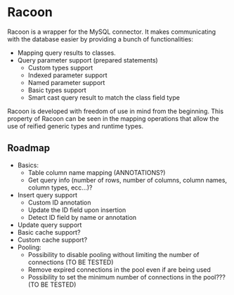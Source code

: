 # Racoon

Racoon is a wrapper for the MySQL connector.
It makes communicating with the database easier by providing a bunch of functionalities:

- Mapping query results to classes.
- Query parameter support (prepared statements)
    - Custom types support
    - Indexed parameter support
    - Named parameter support
    - Basic types support
    - Smart cast query result to match the class field type

Racoon is developed with freedom of use in mind from the beginning.
This property of Racoon can be seen in the mapping operations that allow the use of reified generic types and runtime types.
## Roadmap

- Basics:
  - Table column name mapping (ANNOTATIONS?)
  - Get query info (number of rows, number of columns, column names, column types, ecc...)?
- Insert query support
    - Custom ID annotation
    - Update the ID field upon insertion
    - Detect ID field by name or annotation
- Update query support
- Basic cache support?
- Custom cache support?
- Pooling:
  - Possibility to disable pooling without limiting the number of connections (TO BE TESTED)
  - Remove expired connections in the pool even if are being used
  - Possibility to set the minimum number of connections in the pool??? (TO BE TESTED)
